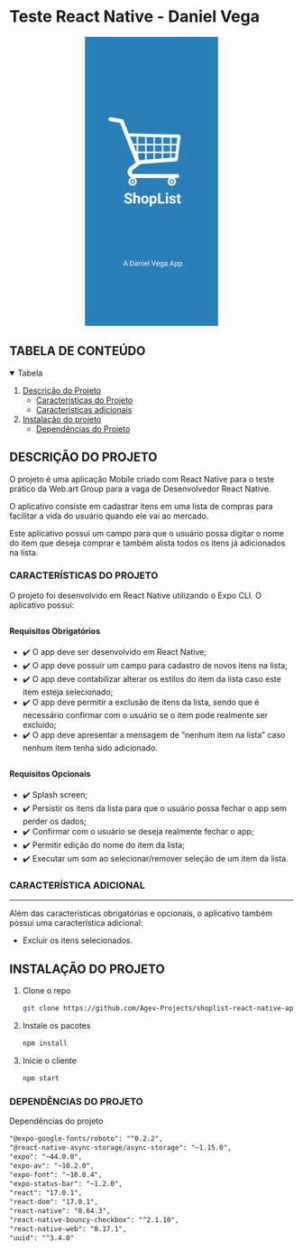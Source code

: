 # Teste React Native - Daniel Vega

<p align="center">
<img src="https://github.com/Agev-Projects/shoplist-react-native-app/blob/main/assets/splash.png?raw=true" alt="Splash Screen" width="auto" height="512">
</p>

## TABELA DE CONTEÚDO

<!-- TABELA DE CONTEÚDO -->
<details open="open">
  <summary>Tabela</summary>
  <ol>
    <li>
      <a href="#descrição-do-projeto">Descrição do Projeto</a>
      <ul>
        <li><a href="#características-do-projeto">Características do Projeto</a></li>
        <li><a href="#características-adicionais">Características adicionais</a></li>
      </ul>
    </li>
    <li>
      <a href="#instalação-do-projeto">Instalação do projeto</a>
      <ul>
       <li><a href="#dependências-do-projeto">Dependências do Projeto</a></li>
      </ul>
    </li>
  </ol>
</details>

## DESCRIÇÃO DO PROJETO

O projeto é uma aplicação Mobile criado com React Native para o teste prático da Web.art Group para a vaga de Desenvolvedor React Native.

O aplicativo consiste em cadastrar itens em uma lista de compras para facilitar a vida do usuário quando ele vai ao mercado.

Este aplicativo possui um campo para que o usuário possa digitar o nome do item que deseja comprar e também alista todos os itens já adicionados na lista.

### CARACTERÍSTICAS DO PROJETO

O projeto foi desenvolvido em React Native utilizando o Expo CLI. O aplicativo possui:

## <h4>Requisitos Obrigatórios </h4>

- :heavy_check_mark: O app deve ser desenvolvido em React Native;
- :heavy_check_mark: O app deve possuir um campo para cadastro de novos itens na lista;
- :heavy_check_mark: O app deve contabilizar alterar os estilos do item da lista caso este item esteja selecionado;
- :heavy_check_mark: O app deve permitir a exclusão de itens da lista, sendo que é necessário confirmar com o usuário se o item pode realmente ser excluído;
- :heavy_check_mark: O app deve apresentar a mensagem de “nenhum item na lista” caso nenhum item tenha sido adicionado.

## <h4>Requisitos Opcionais </h4>

- :heavy_check_mark: Splash screen;
- :heavy_check_mark: Persistir os itens da lista para que o usuário possa fechar o app sem perder os dados;
- :heavy_check_mark: Confirmar com o usuário se deseja realmente fechar o app;
- :heavy_check_mark: Permitir edição do nome do item da lista;
- :heavy_check_mark: Executar um som ao selecionar/remover seleção de um item da lista.

### CARACTERÍSTICA ADICIONAL

---

Além das características obrigatórias e opcionais, o aplicativo também possui uma característica adicional:

- Excluir os itens selecionados.

## INSTALAÇÃO DO PROJETO

1. Clone o repo
   ```sh
   git clone https://github.com/Agev-Projects/shoplist-react-native-app.git
   ```
2. Instale os pacotes
   ```sh
   npm install
   ```
3. Inicie o cliente
   ```sh
   npm start
   ```

### DEPENDÊNCIAS DO PROJETO

Dependências do projeto

```
"@expo-google-fonts/roboto": "^0.2.2",
"@react-native-async-storage/async-storage": "~1.15.0",
"expo": "~44.0.0",
"expo-av": "~10.2.0",
"expo-font": "~10.0.4",
"expo-status-bar": "~1.2.0",
"react": "17.0.1",
"react-dom": "17.0.1",
"react-native": "0.64.3",
"react-native-bouncy-checkbox": "^2.1.10",
"react-native-web": "0.17.1",
"uuid": "^3.4.0"
```
